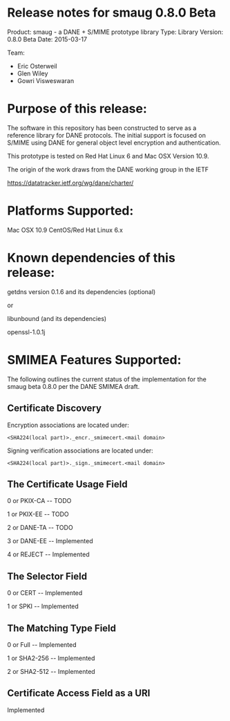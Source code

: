 Release notes for smaug 0.8.0 Beta
==========

Product: smaug - a DANE + S/MIME prototype library
Type:    Library
Version: 0.8.0 Beta
Date:    2015-03-17

Team:

* Eric Osterweil
* Glen Wiley
* Gowri Visweswaran

Purpose of this release:
=========

The software in this repository has been constructed to serve as a reference library for DANE protocols.  The
initial support is focused on S/MIME using DANE for general object level encryption and authentication.  

This prototype is tested on Red Hat Linux 6 and Mac OSX Version 10.9.

The origin of the work draws from the DANE working group in the IETF

  https://datatracker.ietf.org/wg/dane/charter/


Platforms Supported:
=========

Mac OSX 10.9
CentOS/Red Hat Linux 6.x


Known dependencies of this release:
=========

getdns version 0.1.6 and its dependencies (optional)

or 

libunbound (and its dependencies)

openssl-1.0.1j



SMIMEA Features Supported:
========

The following outlines the current status of the implementation for the smaug beta 0.8.0
per the DANE SMIMEA draft.

Certificate Discovery
------
Encryption associations are located under:

```
<SHA224(local part)>._encr._smimecert.<mail domain>
```

Signing verification associations are located under:

```
<SHA224(local part)>._sign._smimecert.<mail domain>
```

The Certificate Usage Field
------

0 or PKIX-CA -- TODO

1 or PKIX-EE -- TODO

2 or DANE-TA -- TODO

3 or DANE-EE -- Implemented

4 or REJECT -- Implemented


The Selector Field
------

0 or CERT --  Implemented

1 or SPKI -- Implemented

The Matching Type Field
------

0 or Full --  Implemented

1 or SHA2-256 -- Implemented

2 or SHA2-512 -- Implemented

Certificate Access Field as a URI
------

Implemented

